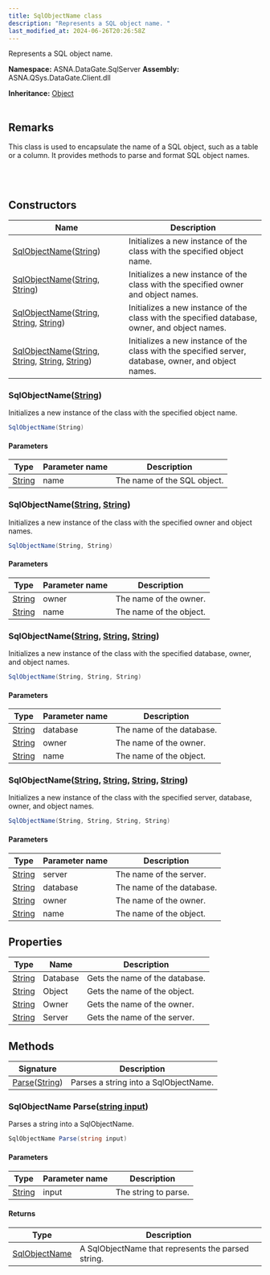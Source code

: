```yaml
---
title: SqlObjectName class
description: "Represents a SQL object name. "
last_modified_at: 2024-06-26T20:26:58Z
---
```


Represents a SQL object name.

**Namespace:** ASNA.DataGate.SqlServer
**Assembly:** ASNA.QSys.DataGate.Client.dll

**Inheritance:** [Object](https://docs.microsoft.com/en-us/dotnet/api/system.object)
<br>
<br>

## Remarks
This class is used to encapsulate the name of a SQL object, such as a table or a column. It provides methods to parse and format SQL object names.

<br>
<br>

## Constructors

| Name | Description |
| --- | --- |
| [SqlObjectName](#sqlobjectnamestring)([String](https://docs.microsoft.com/en-us/dotnet/api/system.string)) | Initializes a new instance of the  class with the specified object name.
| [SqlObjectName](#sqlobjectnamestring-string)([String](https://docs.microsoft.com/en-us/dotnet/api/system.string), [String](https://docs.microsoft.com/en-us/dotnet/api/system.string)) | Initializes a new instance of the  class with the specified owner and object names.
| [SqlObjectName](#sqlobjectnamestring-string-string)([String](https://docs.microsoft.com/en-us/dotnet/api/system.string), [String](https://docs.microsoft.com/en-us/dotnet/api/system.string), [String](https://docs.microsoft.com/en-us/dotnet/api/system.string)) | Initializes a new instance of the  class with the specified database, owner, and object names.
| [SqlObjectName](#sqlobjectnamestring-string-string-string)([String](https://docs.microsoft.com/en-us/dotnet/api/system.string), [String](https://docs.microsoft.com/en-us/dotnet/api/system.string), [String](https://docs.microsoft.com/en-us/dotnet/api/system.string), [String](https://docs.microsoft.com/en-us/dotnet/api/system.string)) | Initializes a new instance of the  class with the specified server, database, owner, and object names.

### SqlObjectName([String](https://docs.microsoft.com/en-us/dotnet/api/system.string))

Initializes a new instance of the  class with the specified object name.

```cs
SqlObjectName(String)
```

#### Parameters

| Type | Parameter name | Description
| --- | --- | ---
| [String](https://docs.microsoft.com/en-us/dotnet/api/system.string) | name | The name of the SQL object.

### SqlObjectName([String](https://docs.microsoft.com/en-us/dotnet/api/system.string), [String](https://docs.microsoft.com/en-us/dotnet/api/system.string))

Initializes a new instance of the  class with the specified owner and object names.

```cs
SqlObjectName(String, String)
```

#### Parameters

| Type | Parameter name | Description
| --- | --- | ---
| [String](https://docs.microsoft.com/en-us/dotnet/api/system.string) | owner | The name of the owner.
| [String](https://docs.microsoft.com/en-us/dotnet/api/system.string) | name | The name of the object.

### SqlObjectName([String](https://docs.microsoft.com/en-us/dotnet/api/system.string), [String](https://docs.microsoft.com/en-us/dotnet/api/system.string), [String](https://docs.microsoft.com/en-us/dotnet/api/system.string))

Initializes a new instance of the  class with the specified database, owner, and object names.

```cs
SqlObjectName(String, String, String)
```

#### Parameters

| Type | Parameter name | Description
| --- | --- | ---
| [String](https://docs.microsoft.com/en-us/dotnet/api/system.string) | database | The name of the database.
| [String](https://docs.microsoft.com/en-us/dotnet/api/system.string) | owner | The name of the owner.
| [String](https://docs.microsoft.com/en-us/dotnet/api/system.string) | name | The name of the object.

### SqlObjectName([String](https://docs.microsoft.com/en-us/dotnet/api/system.string), [String](https://docs.microsoft.com/en-us/dotnet/api/system.string), [String](https://docs.microsoft.com/en-us/dotnet/api/system.string), [String](https://docs.microsoft.com/en-us/dotnet/api/system.string))

Initializes a new instance of the  class with the specified server, database, owner, and object names.

```cs
SqlObjectName(String, String, String, String)
```

#### Parameters

| Type | Parameter name | Description
| --- | --- | ---
| [String](https://docs.microsoft.com/en-us/dotnet/api/system.string) | server | The name of the server.
| [String](https://docs.microsoft.com/en-us/dotnet/api/system.string) | database | The name of the database.
| [String](https://docs.microsoft.com/en-us/dotnet/api/system.string) | owner | The name of the owner.
| [String](https://docs.microsoft.com/en-us/dotnet/api/system.string) | name | The name of the object.

## Properties

| Type | Name | Description
| --- | --- | --- 
| [String](https://learn.microsoft.com/en-us/dotnet/api/system.string?view=net-8.0) | Database | Gets the name of the database. |
| [String](https://learn.microsoft.com/en-us/dotnet/api/system.string?view=net-8.0) | Object | Gets the name of the object. |
| [String](https://learn.microsoft.com/en-us/dotnet/api/system.string?view=net-8.0) | Owner | Gets the name of the owner. |
| [String](https://learn.microsoft.com/en-us/dotnet/api/system.string?view=net-8.0) | Server | Gets the name of the server. |

## Methods

| Signature | Description |
| --- | --- |
| [Parse](#sqlobjectname-parsestring-input)([String](https://docs.microsoft.com/en-us/dotnet/api/system.string)) | Parses a string into a SqlObjectName.

### SqlObjectName Parse([string input](https://learn.microsoft.com/en-us/dotnet/api/system.string?view=net-8.0))

Parses a string into a SqlObjectName.

```cs
SqlObjectName Parse(string input)
```

#### Parameters

| Type | Parameter name | Description
| --- | --- | ---
| [String](https://docs.microsoft.com/en-us/dotnet/api/system.string) | input | The string to parse.

#### Returns

| Type | Description
| --- | ---
| [SqlObjectName](/reference/datagate/datagate-sql-server/sql-object-name.html) | A SqlObjectName that represents the parsed string.
